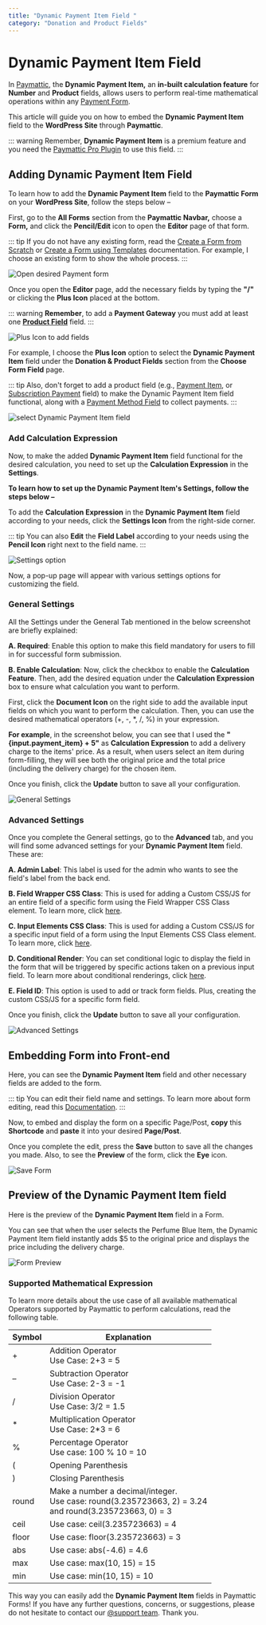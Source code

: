 ```yaml
---
title: "Dynamic Payment Item Field "
category: "Donation and Product Fields"
---
```

# Dynamic Payment Item Field 

In [Paymattic](https://paymattic.com/), the **Dynamic Payment Item,** an **in-built calculation feature** for **Number** and **Product** fields, allows users to perform real-time mathematical operations within any [Payment Form](/form-editor/how-to-create-your-first-payment-form-in-a-minute-and-accept-payments-with-paymattic). 

This article will guide you on how to embed the **Dynamic Payment Item** field to the **WordPress Site** through **Paymattic**.

::: warning
Remember, **Dynamic Payment Item** is a premium feature and you need the [Paymattic Pro Plugin](../getting-started-with-paymattic/how-to-install-and-activate-paymattic-in-wordpress#installing-and-activating-paymattic-pro) to use this field.
:::

## Adding Dynamic Payment Item Field 

To learn how to add the **Dynamic Payment Item** field to the **Paymattic Form** on your **WordPress Site**, follow the steps below –  

First, go to the **All Forms** section from the **Paymattic Navbar,** choose a **Form,** and click the **Pencil/Edit** icon to open the **Editor** page of that form.

::: tip
If you do not have any existing form, read the [Create a Form from Scratch](/form-editor/how-to-create-a-form-from-scratch-with-paymattic) or [Create a Form using Templates](/form-editor/simple-form-templates) documentation. For example, I choose an existing form to show the whole process.
:::

![Open desired Payment form](/images/donation-and-product-fields/dynamic-payment-item-field/1.-Open-desired-Payment-form-scaled.webp)

Once you open the **Editor** page, add the necessary fields by typing the **"/"** or clicking the **Plus Icon** placed at the bottom.

::: warning
**Remember**, to add a **Payment Gateway** you must add at least one [**Product Field**](/donation-and-product-fields/how-to-add-payment-item-fields-in-wordpress-with-paymattic) field.
:::

![Plus Icon to add fields](/images/donation-and-product-fields/dynamic-payment-item-field/2.-Plus-Icon-to-add-fields-scaled.webp)

For example, I choose the **Plus Icon** option to select the **Dynamic Payment Item** field under the **Donation & Product Fields** section from the **Choose Form Field** page.

::: tip
Also, don't forget to add a product field (e.g., [Payment Item](/donation-and-product-fields/how-to-add-payment-item-fields-in-wordpress-with-paymattic), or [Subscription Payment](/donation-and-product-fields/how-to-add-susbcription-payment-item-fields-in-paymattic) field) to make the Dynamic Payment Item field functional, along with a [Payment Method Field](/general-input-fields/how-to-use-the-payment-method-fields-section) to collect payments.
:::

![select Dynamic Payment Item field](/images/donation-and-product-fields/dynamic-payment-item-field/3.-select-Dynamic-Payment-Item-field.webp)

### Add Calculation Expression

Now, to make the added **Dynamic Payment Item** field functional for the desired calculation, you need to set up the **Calculation Expression** in the **Settings**.

**To learn how to set up the Dynamic Payment Item's Settings, follow the steps below –**

To add the **Calculation Expression** in the **Dynamic Payment Item** field according to your needs, click the **Settings Icon** from the right-side corner.

::: tip
You can also **Edit** the **Field Label** according to your needs using the **Pencil Icon** right next to the field name.
:::

![Settings option](/images/donation-and-product-fields/dynamic-payment-item-field/4.-Setings-option-scaled.webp)

Now, a pop-up page will appear with various settings options for customizing the field.

### General Settings 

All the Settings under the General Tab mentioned in the below screenshot are briefly explained:

**A. Required**: Enable this option to make this field mandatory for users to fill in for successful form submission.

**B. Enable Calculation**: Now, click the checkbox to enable the **Calculation Feature**. Then, add the desired equation under the **Calculation Expression** box to ensure what calculation you want to perform. 

First, click the **Document Icon** on the right side to add the available input fields on which you want to perform the calculation. Then, you can use the desired mathematical operators (+, -, *, /, %) in your expression. 

**For example**, in the screenshot below, you can see that I used the **"{input.payment_item} + 5"** as **Calculation Expression** to add a delivery charge to the items' price. As a result, when users select an item during form-filling, they will see both the original price and the total price (including the delivery charge) for the chosen item. 

Once you finish, click the **Update** button to save all your configuration.

![General Settings](/images/donation-and-product-fields/dynamic-payment-item-field/5.-General-Settings-scaled.webp)

### Advanced Settings 

Once you complete the General settings, go to the **Advanced** tab, and you will find some advanced settings for your **Dynamic Payment Item** field. These are:

**A. Admin Label**: This label is used for the admin who wants to see the field's label from the back end. 

**B. Field Wrapper CSS Class**: This is used for adding a Custom CSS/JS for an entire field of a specific form using the Field Wrapper CSS Class element. To learn more, click [here](/form-settings/how-to-create-custom-css-js-in-wordpress-with-paymattic).

**C. Input Elements CSS Class**: This is used for adding a Custom CSS/JS for a specific input field of a form using the Input Elements CSS Class element. To learn more, click [here](/form-settings/how-to-create-custom-css-js-in-wordpress-with-paymattic).

**D. Conditional Render**: You can set conditional logic to display the field in the form that will be triggered by specific actions taken on a previous input field. To learn more about conditional renderings, click [here](/form-editor/how-to-use-conditional-logic-in-form-fields-with-paymattic).

**E. Field ID**: This option is used to add or track form fields. Plus, creating the custom CSS/JS for a specific form field.

Once you finish, click the **Update** button to save all your configuration.

![Advanced Settings](/images/donation-and-product-fields/dynamic-payment-item-field/6.-Advanced-Settings-scaled.webp)

## Embedding Form into Front-end

Here, you can see the **Dynamic Payment Item** field and other necessary fields are added to the form.

::: tip
You can edit their field name and settings. To learn more about form editing, read this [Documentation](/form-editor/how-to-edit-forms-in-wordpress-with-paymattic).
:::

Now, to embed and display the form on a specific Page/Post, **copy** this **Shortcode** and **paste** it into your desired **Page/Post**.

Once you complete the edit, press the **Save** button to save all the changes you made.
Also, to see the **Preview** of the form, click the **Eye** icon.

![Save Form](/images/donation-and-product-fields/dynamic-payment-item-field/7.-Save-Form-scaled.webp)

## Preview of the Dynamic Payment Item field

Here is the preview of the **Dynamic Payment Item** field in a Form.

You can see that when the user selects the Perfume Blue Item, the Dynamic Payment Item field instantly adds $5 to the original price and displays the price including the delivery charge.

![Form Preview](/images/donation-and-product-fields/dynamic-payment-item-field/8.-Form-Preview.webp)

### Supported Mathematical Expression

To learn more details about the use case of all available mathematical Operators supported by Paymattic to perform calculations, read the following table.

| Symbol | Explanation |
|--------|-------------|
| + | Addition Operator<br>Use Case: 2+3 = 5 |
| – | Subtraction Operator<br>Use Case: 2-3 = -1 |
| / | Division Operator<br>Use Case: 3/2 = 1.5 |
| * | Multiplication Operator<br>Use Case: 2*3 = 6 |
| % | Percentage Operator<br>Use case: 100 % 10 = 10 |
| ( | Opening Parenthesis |
| ) | Closing Parenthesis |
| round | Make a number a decimal/integer.<br>Use case: round(3.235723663, 2) = 3.24<br>and round(3.235723663, 0) = 3 |
| ceil | Use case: ceil(3.235723663) = 4 |
| floor | Use case: floor(3.235723663) = 3 |
| abs | Use case: abs(-4.6) = 4.6 |
| max | Use case: max(10, 15) = 15 |
| min | Use case: min(10, 15) = 10 |

This way you can easily add the **Dynamic Payment Item** fields in Paymattic Forms!
If you have any further questions, concerns, or suggestions, please do not hesitate to contact our [@support team](https://wpmanageninja.com/support-tickets/). Thank you.